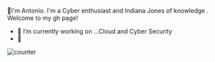 

 👋I'm Antonio. I'm a Cyber enthusiast and Indiana Jones of knowledge . Welcome to my gh page! <br>

- 🔭 I’m currently working on ...Cloud and Cyber Security
- 🌱 



![counter](https://[ajqueiroz].m.pipedream.net)
<!--
**ajqueiroz/ajqueiroz** is a ✨ _special_ ✨ repository because its `README.md` (this file) appears on your GitHub profile.

Here are some ideas to get you started:

- 🔭 I’m currently working on ...Cloud and Cyber Security
- 🌱 I’m currently learning ... AWS
- 👯 I’m looking to collaborate on ...
- 🤔 I’m looking for help with ...
- 💬 Ask me about ...
- 📫 How to reach me: ...
- 😄 Pronouns: ...
- ⚡ Fun fact: ...
https://giphy.com/gifs/percolategalactic-star-wars-storm-troopers-maythe4th-26FxzFK4yudFHRFde
![counter](https://[YourEndpoint].m.pipedream.net)
-->
